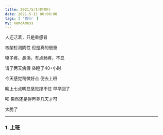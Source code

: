 ```yaml
---
title: 2021/5/14的修行
date: 2021-5-15 00:00:00
tags: [ '修行' ]
my: XenoAmess
---
```


人还活着，只是重感冒

核酸检测阴性 但是真的很重

嗓子疼。鼻涕。有点肺疼，不显

请了两天病假 昏睡了40+小时

今天感觉稍微好点 便去上班

晚上七点明显感觉撑不住 早早回了

唉 果然还是得再养几天才可

太脆了

---
### 1. 上班
